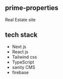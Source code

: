 ## prime-properties

Real Estate site

## tech stack

 * Next js
 * React js
 * Tailwind css
 * TypeScript 
 * sanity CMS
 * firebase
 
